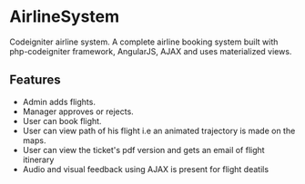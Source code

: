 # AirlineSystem
Codeigniter airline system.
A complete airline booking system built with php-codeigniter framework, AngularJS, AJAX and uses materialized views.

## Features
- Admin adds flights.
- Manager approves or rejects.
- User can book flight.
- User can view path of his flight i.e an animated trajectory is made on the maps.
- User can view the ticket's pdf version and gets an email of flight itinerary
- Audio and visual feedback using AJAX is present for flight deatils
